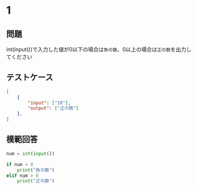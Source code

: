 # 1

## 問題

int(input())で入力した値が0以下の場合は`負の数`、0以上の場合は`正の数`を出力してください

## テストケース

```json
[
	{
		"input": ["10"],
		"output": ["正の数"]
  	},
]
```

## 模範回答
```python
num = int(input())

if num < 0
	print("負の数")
elif num > 0
	print("正の数")
```